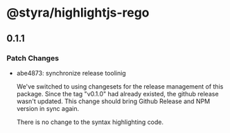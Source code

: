 # @styra/highlightjs-rego

## 0.1.1

### Patch Changes

- abe4873: synchronize release toolinig

  We've switched to using changesets for the release management
  of this package. Since the tag "v0.1.0" had already existed,
  the github release wasn't updated. This change should bring
  Github Release and NPM version in sync again.

  There is no change to the syntax highlighting code.
